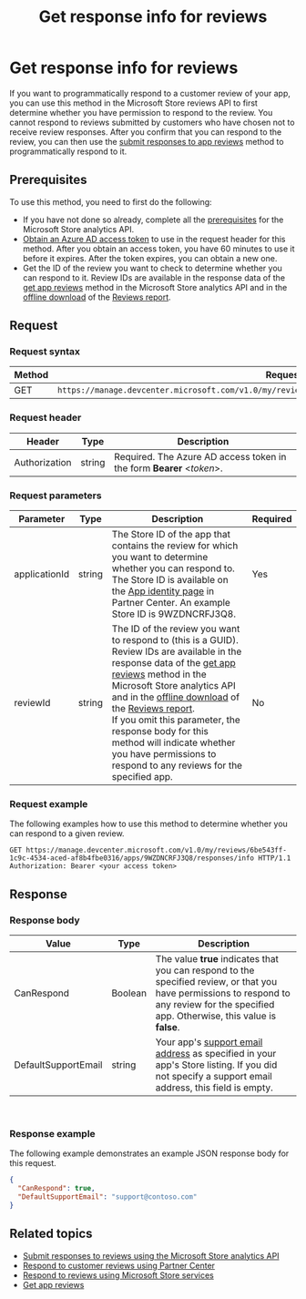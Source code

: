 ﻿---
ms.assetid: fb6bb856-7a1b-4312-a602-f500646a3119
description: Use this method in the Microsoft Store reviews API to determine whether you can respond to a particular review, or whether you can respond to any review for a given app.
title: Get response info for reviews
ms.date: 02/08/2017
ms.topic: article
keywords: windows 10, uwp, Store services, Microsoft Store reviews API, response info
ms.localizationpriority: medium
---
# Get response info for reviews

If you want to programmatically respond to a customer review of your app, you can use this method in the Microsoft Store reviews API to first determine whether you have permission to respond to the review. You cannot respond to reviews submitted by customers who have chosen not to receive review responses. After you confirm that you can respond to the review, you can then use the [submit responses to app reviews](submit-responses-to-app-reviews.md) method to programmatically respond to it.


## Prerequisites

To use this method, you need to first do the following:

* If you have not done so already, complete all the [prerequisites](respond-to-reviews-using-windows-store-services.md#prerequisites) for the Microsoft Store analytics API.
* [Obtain an Azure AD access token](respond-to-reviews-using-windows-store-services.md#obtain-an-azure-ad-access-token) to use in the request header for this method. After you obtain an access token, you have 60 minutes to use it before it expires. After the token expires, you can obtain a new one.
* Get the ID of the review you want to check to determine whether you can respond to it. Review IDs are available in the response data of the [get app reviews](get-app-reviews.md) method in the Microsoft Store analytics API and in the [offline download](../publish/download-analytic-reports.md) of the [Reviews report](../publish/reviews-report.md).

## Request


### Request syntax

| Method | Request URI                                                      |
|--------|------------------------------------------------------------------|
| GET    | ```https://manage.devcenter.microsoft.com/v1.0/my/reviews/{reviewId}/apps/{applicationId}/responses/info``` |


### Request header

| Header        | Type   | Description                                                                 |
|---------------|--------|-----------------------------------------------------------------------------|
| Authorization | string | Required. The Azure AD access token in the form **Bearer** &lt;*token*&gt;. |


### Request parameters

| Parameter        | Type   | Description                                     |  Required  |
|---------------|--------|--------------------------------------------------|--------------|
| applicationId | string | The Store ID of the app that contains the review for which you want to determine whether you can respond to. The Store ID is available on the [App identity page](../publish/view-app-identity-details.md) in Partner Center. An example Store ID is 9WZDNCRFJ3Q8. |  Yes  |
| reviewId | string | The ID of the review you want to respond to (this is a GUID). Review IDs are available in the response data of the [get app reviews](get-app-reviews.md) method in the Microsoft Store analytics API and in the [offline download](../publish/download-analytic-reports.md) of the [Reviews report](../publish/reviews-report.md). <br/>If you omit this parameter, the response body for this method will indicate whether you have permissions to respond to any reviews for the specified app. |  No  |


### Request example

The following examples how to use this method to determine whether you can respond to a given review.

```syntax
GET https://manage.devcenter.microsoft.com/v1.0/my/reviews/6be543ff-1c9c-4534-aced-af8b4fbe0316/apps/9WZDNCRFJ3Q8/responses/info HTTP/1.1
Authorization: Bearer <your access token>
```

## Response


### Response body

| Value      | Type   | Description    |  
|------------|--------|-----------------------|
| CanRespond      | Boolean  | The value **true** indicates that you can respond to the specified review, or that you have permissions to respond to any review for the specified app. Otherwise, this value is **false**.       |
| DefaultSupportEmail  | string |  Your app's [support email address](../publish/enter-app-properties.md#support-contact-info) as specified in your app's Store listing. If you did not specify a support email address, this field is empty.    |

 
### Response example

The following example demonstrates an example JSON response body for this request.

```json
{
  "CanRespond": true,
  "DefaultSupportEmail": "support@contoso.com"
}
```

## Related topics

* [Submit responses to reviews using the Microsoft Store analytics API](submit-responses-to-app-reviews.md)
* [Respond to customer reviews using Partner Center](../publish/respond-to-customer-reviews.md)
* [Respond to reviews using Microsoft Store services](respond-to-reviews-using-windows-store-services.md)
* [Get app reviews](get-app-reviews.md)
